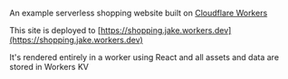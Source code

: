 An example serverless shopping website built on [Cloudflare Workers](https://workers.cloudflare.com/)

This site is deployed to [https://shopping.jake.workers.dev](https://shopping.jake.workers.dev)

It's rendered entirely in a worker using React and all assets and data are stored in Workers KV
